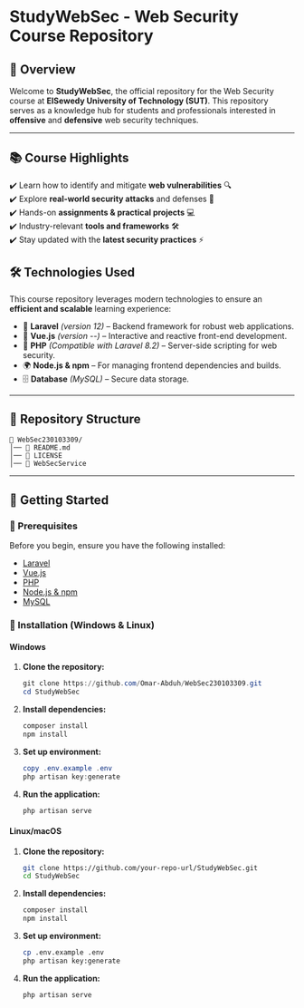 # StudyWebSec - Web Security Course Repository

## 📌 Overview
Welcome to **StudyWebSec**, the official repository for the Web Security course at **ElSewedy University of Technology (SUT)**. This repository serves as a knowledge hub for students and professionals interested in **offensive** and **defensive** web security techniques.

---

## 📚 Course Highlights

✔️ Learn how to identify and mitigate **web vulnerabilities** 🔍\
✔️ Explore **real-world security attacks** and defenses 🔐\
✔️ Hands-on **assignments & practical projects** 💻\
✔️ Industry-relevant **tools and frameworks** 🛠️\
✔️ Stay updated with the **latest security practices** ⚡

## 🛠️ Technologies Used

This course repository leverages modern technologies to ensure an **efficient and scalable** learning experience:

- 🚀 **Laravel** *(version 12)* – Backend framework for robust web applications.
- 🎨 **Vue.js** *(version --)* – Interactive and reactive front-end development.
- 🐘 **PHP** *(Compatible with Laravel 8.2)* – Server-side scripting for web security.
- 🌍 **Node.js & npm** – For managing frontend dependencies and builds.
- 🗄️ **Database** *(MySQL)* – Secure data storage.

---

## 📂 Repository Structure

```
📁 WebSec230103309/
│── 📜 README.md
│── 📜 LICENSE        
│── 📁 WebSecService         
```
---

## 🚀 Getting Started

### 🔹 Prerequisites

Before you begin, ensure you have the following installed:

- [Laravel](https://laravel.com/docs/)
- [Vue.js](https://vuejs.org/)
- [PHP](https://www.php.net/)
- [Node.js & npm](https://nodejs.org/)
- [MySQL](https://www.mysql.com/)
### 🔹 Installation (Windows & Linux)

#### **Windows**
1. **Clone the repository:**
   ```powershell
   git clone https://github.com/Omar-Abduh/WebSec230103309.git
   cd StudyWebSec
   ```
2. **Install dependencies:**
   ```powershell
   composer install
   npm install
   ```
3. **Set up environment:**
   ```powershell
   copy .env.example .env
   php artisan key:generate
   ```
4. **Run the application:**
   ```powershell
   php artisan serve
   ```

#### **Linux/macOS**
1. **Clone the repository:**
   ```bash
   git clone https://github.com/your-repo-url/StudyWebSec.git
   cd StudyWebSec
   ```
2. **Install dependencies:**
   ```bash
   composer install
   npm install
   ```
3. **Set up environment:**
   ```bash
   cp .env.example .env
   php artisan key:generate
   ```
4. **Run the application:**
   ```bash
   php artisan serve
   ```
   
